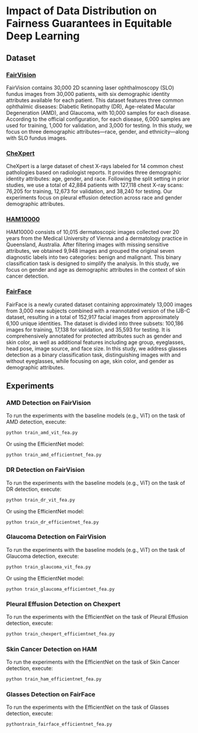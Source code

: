 # Impact of Data Distribution on Fairness Guarantees in Equitable Deep Learning

## Dataset

### [FairVision](https://ophai.hms.harvard.edu/datasets/harvard-fairvision30k)
FairVision contains 30,000 2D scanning laser ophthalmoscopy (SLO) fundus images from 30,000 patients, with six demographic identity attributes available for each patient. This dataset features three common ophthalmic diseases: Diabetic Retinopathy (DR), Age-related Macular Degeneration (AMD), and Glaucoma, with 10,000 samples for each disease. According to the official configuration, for each disease, 6,000 samples are used for training, 1,000 for validation, and 3,000 for testing. In this study, we focus on three demographic attributes—race, gender, and ethnicity—along with SLO fundus images.

### [CheXpert](https://stanfordmlgroup.github.io/competitions/chexpert/)
CheXpert is a large dataset of chest X-rays labeled for 14 common chest pathologies based on radiologist reports. It provides three demographic identity attributes: age, gender, and race. Following the split setting in prior studies, we use a total of 42,884 patients with 127,118 chest X-ray scans: 76,205 for training, 12,673 for validation, and 38,240 for testing. Our experiments focus on pleural effusion detection across race and gender demographic attributes.

### [HAM10000](https://dataverse.harvard.edu/dataset.xhtml?persistentId=doi:10.7910/DVN/DBW86T)
HAM10000 consists of 10,015 dermatoscopic images collected over 20 years from the Medical University of Vienna and a dermatology practice in Queensland, Australia. After filtering images with missing sensitive attributes, we obtained 9,948 images and grouped the original seven diagnostic labels into two categories: benign and malignant. This binary classification task is designed to simplify the analysis. In this study, we focus on gender and age as demographic attributes in the context of skin cancer detection.

### [FairFace](https://chalearnlap.cvc.uab.cat/dataset/36/description/)
FairFace is a newly curated dataset containing approximately 13,000 images from 3,000 new subjects combined with a reannotated version of the IJB-C dataset, resulting in a total of 152,917 facial images from approximately 6,100 unique identities. The dataset is divided into three subsets: 100,186 images for training, 17,138 for validation, and 35,593 for testing. It is comprehensively annotated for protected attributes such as gender and skin color, as well as additional features including age group, eyeglasses, head pose, image source, and face size. In this study, we address glasses detection as a binary classification task, distinguishing images with and without eyeglasses, while focusing on age, skin color, and gender as demographic attributes.

## Experiments

### AMD Detection on FairVision
To run the experiments with the baseline models (e.g., ViT) on the task of AMD detection, execute:
```bash
python train_amd_vit_fea.py
```
Or using the EfficientNet model:
```
python train_amd_efficientnet_fea.py
```

### DR Detection on FairVision
To run the experiments with the baseline models (e.g., ViT) on the task of DR detection, execute:
```bash
python train_dr_vit_fea.py
```
Or using the EfficientNet model:
```
python train_dr_efficientnet_fea.py
```

### Glaucoma Detection on FairVision
To run the experiments with the baseline models (e.g., ViT) on the task of Glaucoma detection, execute:
```bash
python train_glaucoma_vit_fea.py
```
Or using the EfficientNet model:
```
python train_glaucoma_efficientnet_fea.py
```

### Pleural Effusion Detection on Chexpert
To run the experiments with the EfficientNet on the task of Pleural Effusion detection, execute:
```bash
python train_chexpert_efficientnet_fea.py
```

### Skin Cancer Detection on HAM
To run the experiments with the EfficientNet on the task of Skin Cancer detection, execute:
```bash
python train_ham_efficientnet_fea.py
```

### Glasses Detection on FairFace
To run the experiments with the EfficientNet on the task of Glasses detection, execute:
```bash
pythontrain_fairface_efficientnet_fea.py
```
